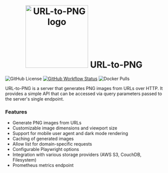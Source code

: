 <h1 align="center">
  	<img style="height:200px;padding:0;" height="100" src="https://res.cloudinary.com/jmondi/image/upload/v1536798191/jasonraimondi.com/url-to-img/url-to-png-logo.png" alt="URL-to-PNG logo" />
  	URL-to-PNG
</h1>

![GitHub License](https://img.shields.io/github/license/jasonraimondi/url-to-png)
[![GitHub Workflow Status]( https://img.shields.io/github/actions/workflow/status/jasonraimondi/url-to-png/publish.yml?branch=main&style=flat-square)](https://github.com/jasonraimondi/url-to-png)
![Docker Pulls](https://img.shields.io/docker/pulls/jasonraimondi/url-to-png)

URL-to-PNG is a server that generates PNG images from URLs over HTTP. It provides a simple API that can be accessed via query parameters passed to the server's single endpoint.

### Features

- Generate PNG images from URLs
- Customizable image dimensions and viewport size
- Support for mobile user agent and dark mode rendering
- Caching of generated images
- Allow list for domain-specific requests
- Configurable Playwright options
- Integration with various storage providers (AWS S3, CouchDB, Filesystem)
- Prometheus metrics endpoint
